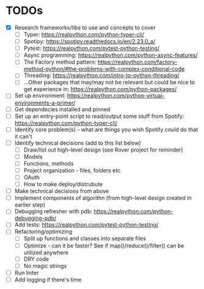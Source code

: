 # TODOs

- [X] Research frameworks/libs to use and concepts to cover
    - [ ] Typer: https://realpython.com/python-typer-cli/
    - [ ] Spotipy: https://spotipy.readthedocs.io/en/2.23.0_a/
    - [ ] Pytest: https://realpython.com/pytest-python-testing/
    - [ ] Async programming: https://realpython.com/python-async-features/
    - [ ] The Factory method pattern: https://realpython.com/factory-method-python/#the-problems-with-complex-conditional-code
    - [ ] Threading: https://realpython.com/intro-to-python-threading/
    - [ ] ...Other packages that may/may not be relevant but could be nice to get experience in: https://realpython.com/python-packages/
- [ ] Set up environment: https://realpython.com/python-virtual-environments-a-primer/
- [ ] Get dependecies installed and pinned
- [ ] Set up an entry-point script to read/output some stuff from Spotify: https://realpython.com/python-typer-cli/
- [ ] Identify core problem(s) - what are things you wish Spotify could do that it can't
- [ ] Identify technical decisions (add to this list below)
    - [ ] Draw/list out high-level design (see Rover project for reminder)
    - [ ] Models
    - [ ] Functions, methods
    - [ ] Project organization - files, folders etc
    - [ ] OAuth
    - [ ] How to make deploy/distrubute
- [ ] Make technical decisions from above
- [ ] Implement components of algorithn (from high-level design created in earlier step)
- [ ] Debugging refresher with pdb: https://realpython.com/python-debugging-pdb/
- [ ] Add tests: https://realpython.com/pytest-python-testing/
- [ ] Refactoring/optimizing
    - [ ] Split up functions and classes into separate files
    - [ ] Optimize - can it be faster? See if map()/reduce()/filter() can be utilized anywhere
    - [ ] DRY code
    - [ ] No magic strings
- [ ] Run linter
- [ ] Add logging if there's time